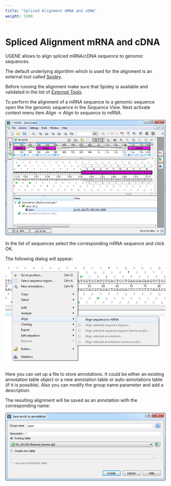 ```yaml
---
title: "Spliced Alignment mRNA and cDNA"
weight: 3200
---
```



# Spliced Alignment mRNA and cDNA

UGENE allows to align spliced mRNA/cDNA sequence to genomic sequences.

The default underlying algorithm which is used for the alignment is an external tool called [Spidey](http://www.ncbi.nlm.nih.gov/spidey/).

Before running the alignment make sure that Spidey is available and validated in the list of _[External Tools](#)_.

To perform the alignment of a mRNA sequence to a genomic sequence open the the genomic sequence in the _Sequence View_. Next activate context menu item _Align -> Align to sequence to mRNA_.


![](/images/65930923/65930924.png)

In the list of sequences select the corresponding mRNA sequence and click OK.

The following dialog will appear:


![](/images/65930923/65930925.png)

 Here you can set up a file to store annotations.  It could be either an existing annotation table object or a new annotation table or auto-annotations table (if it is possible). Also you can modify the group name parameter and add a description.

The resulting alignment will be saved as an annotation with the corresponding name:


![](/images/65930923/65930926.png)
